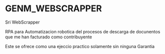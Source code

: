 # GENM_WEBSCRAPPER
Sri WebScrapper 

RPA para Automatizacion robotica del procesos de descarga de docunentos que me han facturado como contribuyente

Este se ofrece como una ejeccio practico solamente sin ninguna Garantia
